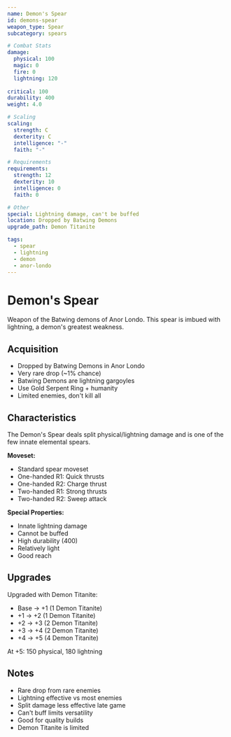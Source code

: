 ```yaml
---
name: Demon's Spear
id: demons-spear
weapon_type: Spear
subcategory: spears

# Combat Stats
damage:
  physical: 100
  magic: 0
  fire: 0
  lightning: 120
  
critical: 100
durability: 400
weight: 4.0

# Scaling
scaling:
  strength: C
  dexterity: C
  intelligence: "-"
  faith: "-"

# Requirements
requirements:
  strength: 12
  dexterity: 10
  intelligence: 0
  faith: 0

# Other
special: Lightning damage, can't be buffed
location: Dropped by Batwing Demons
upgrade_path: Demon Titanite

tags:
  - spear
  - lightning
  - demon
  - anor-londo
---
```


# Demon's Spear

Weapon of the Batwing demons of Anor Londo. This spear is imbued with lightning, a demon's greatest weakness.

## Acquisition
- Dropped by Batwing Demons in Anor Londo
- Very rare drop (~1% chance)
- Batwing Demons are lightning gargoyles
- Use Gold Serpent Ring + humanity
- Limited enemies, don't kill all

## Characteristics
The Demon's Spear deals split physical/lightning damage and is one of the few innate elemental spears.

**Moveset:**
- Standard spear moveset
- One-handed R1: Quick thrusts
- One-handed R2: Charge thrust
- Two-handed R1: Strong thrusts
- Two-handed R2: Sweep attack

**Special Properties:**
- Innate lightning damage
- Cannot be buffed
- High durability (400)
- Relatively light
- Good reach

## Upgrades
Upgraded with Demon Titanite:
- Base → +1 (1 Demon Titanite)
- +1 → +2 (1 Demon Titanite)
- +2 → +3 (2 Demon Titanite)
- +3 → +4 (2 Demon Titanite)
- +4 → +5 (4 Demon Titanite)

At +5: 150 physical, 180 lightning

## Notes
- Rare drop from rare enemies
- Lightning effective vs most enemies
- Split damage less effective late game
- Can't buff limits versatility
- Good for quality builds
- Demon Titanite is limited